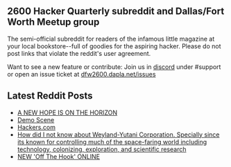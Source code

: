 ## 2600 Hacker Quarterly subreddit and Dallas/Fort Worth Meetup group
The semi-official subreddit for readers of the infamous little magazine at your local bookstore--full of goodies for the aspiring hacker. Please do not post links that violate the reddit's user agreement.

Want to see a new feature or contribute: 
Join us in [discord](https://dfw2600.dapla.net/chat) under #support or open an issue ticket at [dfw2600.dapla.net/issues](https://dfw2600.dapla.net/issues)

## Latest Reddit Posts
<!-- BLOG-POST-LIST:START -->
- [A NEW HOPE IS ON THE HORIZON](https://2600.com/content/new-hope-horizon-0)
- [Demo Scene](https://www.reddit.com/r/2600/comments/sb8lvi/demo_scene/)
- [Hackers.com](https://www.reddit.com/r/2600/comments/safhji/hackerscom/)
- [How did I not know about Weyland-Yutani Corporation. Specially since its known for controlling much of the space-faring world including technology, colonizing, exploration, and scientific research](https://www.reddit.com/r/2600/comments/s9twn7/how_did_i_not_know_about_weylandyutani/)
- [NEW 'Off The Hook' ONLINE](https://2600.com/hook/19-01-2022)
<!-- BLOG-POST-LIST:END -->
